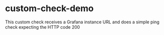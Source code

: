 # custom-check-demo

This custom check receives a Grafana instance URL and does a simple ping check expecting the HTTP code 200
